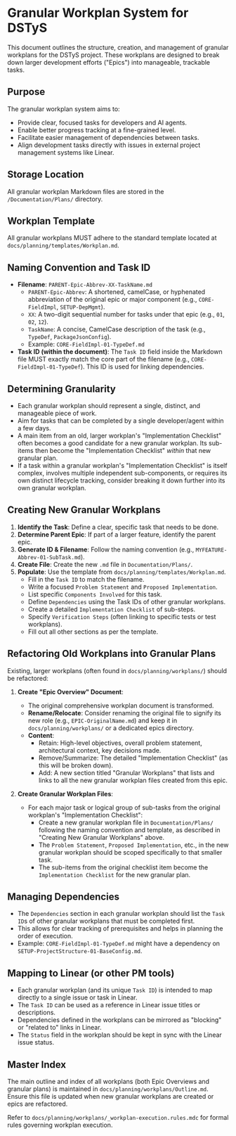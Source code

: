 # Granular Workplan System for DSTyS

This document outlines the structure, creation, and management of granular workplans for the DSTyS project. These workplans are designed to break down larger development efforts ("Epics") into manageable, trackable tasks.

## Purpose
The granular workplan system aims to:
-   Provide clear, focused tasks for developers and AI agents.
-   Enable better progress tracking at a fine-grained level.
-   Facilitate easier management of dependencies between tasks.
-   Align development tasks directly with issues in external project management systems like Linear.

## Storage Location
All granular workplan Markdown files are stored in the `/Documentation/Plans/` directory.

## Workplan Template
All granular workplans MUST adhere to the standard template located at `docs/planning/templates/Workplan.md`.

## Naming Convention and Task ID
-   **Filename**: `PARENT-Epic-Abbrev-XX-TaskName.md`
    -   `PARENT-Epic-Abbrev`: A shortened, camelCase, or hyphenated abbreviation of the original epic or major component (e.g., `CORE-FieldImpl`, `SETUP-DepMgmt`).
    -   `XX`: A two-digit sequential number for tasks under that epic (e.g., `01`, `02`, `12`).
    -   `TaskName`: A concise, CamelCase description of the task (e.g., `TypeDef`, `PackageJsonConfig`).
    -   Example: `CORE-FieldImpl-01-TypeDef.md`
-   **Task ID (within the document)**: The `Task ID` field inside the Markdown file MUST exactly match the core part of the filename (e.g., `CORE-FieldImpl-01-TypeDef`). This ID is used for linking dependencies.

## Determining Granularity
-   Each granular workplan should represent a single, distinct, and manageable piece of work.
-   Aim for tasks that can be completed by a single developer/agent within a few days.
-   A main item from an old, larger workplan's "Implementation Checklist" often becomes a good candidate for a new granular workplan. Its sub-items then become the "Implementation Checklist" *within* that new granular plan.
-   If a task within a granular workplan's "Implementation Checklist" is itself complex, involves multiple independent sub-components, or requires its own distinct lifecycle tracking, consider breaking it down further into its own granular workplan.

## Creating New Granular Workplans
1.  **Identify the Task**: Define a clear, specific task that needs to be done.
2.  **Determine Parent Epic**: If part of a larger feature, identify the parent epic.
3.  **Generate ID & Filename**: Follow the naming convention (e.g., `MYFEATURE-Abbrev-01-SubTask.md`).
4.  **Create File**: Create the new `.md` file in `Documentation/Plans/`.
5.  **Populate**: Use the template from `docs/planning/templates/Workplan.md`.
    *   Fill in the `Task ID` to match the filename.
    *   Write a focused `Problem Statement` and `Proposed Implementation`.
    *   List specific `Components Involved` for this task.
    *   Define `Dependencies` using the Task IDs of other granular workplans.
    *   Create a detailed `Implementation Checklist` of sub-steps.
    *   Specify `Verification Steps` (often linking to specific tests or test workplans).
    *   Fill out all other sections as per the template.

## Refactoring Old Workplans into Granular Plans
Existing, larger workplans (often found in `docs/planning/workplans/`) should be refactored:

1.  **Create "Epic Overview" Document**:
    *   The original comprehensive workplan document is transformed.
    *   **Rename/Relocate**: Consider renaming the original file to signify its new role (e.g., `EPIC-OriginalName.md`) and keep it in `docs/planning/workplans/` or a dedicated epics directory.
    *   **Content**:
        *   Retain: High-level objectives, overall problem statement, architectural context, key decisions made.
        *   Remove/Summarize: The detailed "Implementation Checklist" (as this will be broken down).
        *   Add: A new section titled "Granular Workplans" that lists and links to all the new granular workplan files created from this epic.

2.  **Create Granular Workplan Files**:
    *   For each major task or logical group of sub-tasks from the original workplan's "Implementation Checklist":
        *   Create a new granular workplan file in `Documentation/Plans/` following the naming convention and template, as described in "Creating New Granular Workplans" above.
        *   The `Problem Statement`, `Proposed Implementation`, etc., in the new granular workplan should be scoped specifically to that smaller task.
        *   The sub-items from the original checklist item become the `Implementation Checklist` for the new granular plan.

## Managing Dependencies
-   The `Dependencies` section in each granular workplan should list the `Task ID`s of other granular workplans that must be completed first.
-   This allows for clear tracking of prerequisites and helps in planning the order of execution.
-   Example: `CORE-FieldImpl-01-TypeDef.md` might have a dependency on `SETUP-ProjectStructure-01-BaseConfig.md`.

## Mapping to Linear (or other PM tools)
-   Each granular workplan (and its unique `Task ID`) is intended to map directly to a single issue or task in Linear.
-   The `Task ID` can be used as a reference in Linear issue titles or descriptions.
-   Dependencies defined in the workplans can be mirrored as "blocking" or "related to" links in Linear.
-   The `Status` field in the workplan should be kept in sync with the Linear issue status.

## Master Index
The main outline and index of all workplans (both Epic Overviews and granular plans) is maintained in `docs/planning/workplans/Outline.md`. Ensure this file is updated when new granular workplans are created or epics are refactored.

Refer to `docs/planning/workplans/_workplan-execution.rules.mdc` for formal rules governing workplan execution.